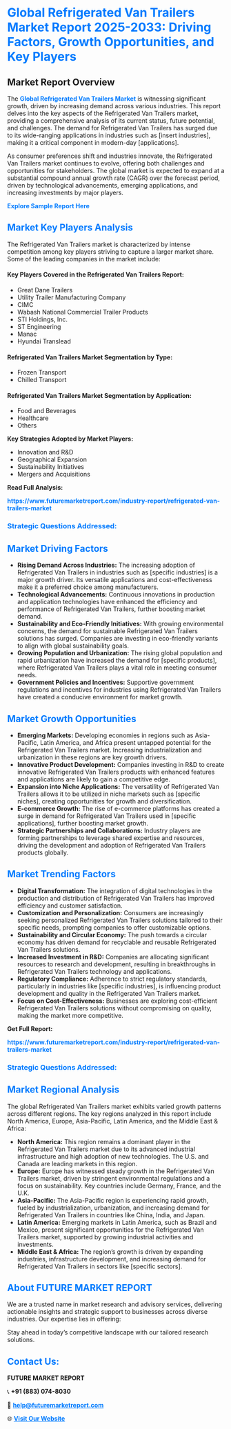 <h1 style="color: #007BFF;">Global Refrigerated Van Trailers Market Report 2025-2033: Driving Factors, Growth Opportunities, and Key Players</h1>

<section id="overview">
<h2>Market Report Overview</h2>
<p>The <a href="https://www.futuremarketreport.com/industry-report/refrigerated-van-trailers-market" style="color: #007BFF; text-decoration: none;"><strong>Global Refrigerated Van Trailers Market</strong></a> is witnessing significant growth, driven by increasing demand across various industries. This report delves into the key aspects of the Refrigerated Van Trailers market, providing a comprehensive analysis of its current status, future potential, and challenges. The demand for Refrigerated Van Trailers has surged due to its wide-ranging applications in industries such as [insert industries], making it a critical component in modern-day [applications].</p>
<p>As consumer preferences shift and industries innovate, the Refrigerated Van Trailers market continues to evolve, offering both challenges and opportunities for stakeholders. The global market is expected to expand at a substantial compound annual growth rate (CAGR) over the forecast period, driven by technological advancements, emerging applications, and increasing investments by major players.</p>
</section>

<section id="overview">
<p><a href="https://www.futuremarketreport.com/request-sample/reportId=28828" style="color: #007BFF; text-decoration: none;"><strong>Explore Sample Report Here</strong></a></p>
</section>

<section id="key-players">
<h2 style="color: #007BFF;">Market Key Players Analysis</h2>
<p>The Refrigerated Van Trailers market is characterized by intense competition among key players striving to capture a larger market share. Some of the leading companies in the market include:</p>
<h4>Key Players Covered in the Refrigerated Van Trailers Report:</h4>
<ul><li>Great Dane Trailers</li><li>Utility Trailer Manufacturing Company</li><li>CIMC</li><li>Wabash National Commercial Trailer Products</li><li>STI Holdings, Inc.</li><li>ST Engineering</li><li>Manac</li><li>Hyundai Translead</li></ul>
<h4>Refrigerated Van Trailers Market Segmentation by Type:</h4>
<ul><li>Frozen Transport</li><li>Chilled Transport</li></ul>

<h4>Refrigerated Van Trailers Market Segmentation by Application:</h4>
<ul><li>Food and Beverages</li><li>Healthcare</li><li>Others</li></ul>
<p><strong>Key Strategies Adopted by Market Players:</strong></p>
<ul>
<li>Innovation and R&D</li>
<li>Geographical Expansion</li>
<li>Sustainability Initiatives</li>
<li>Mergers and Acquisitions</li>
</ul>
</section>

<section>
<p><strong>Read Full Analysis: </strong></p><a href="https://www.futuremarketreport.com/industry-report/refrigerated-van-trailers-market" style="color: #007BFF; text-decoration: none;"><strong>https://www.futuremarketreport.com/industry-report/refrigerated-van-trailers-market</strong></a>
<h3 style="color: #007BFF;">Strategic Questions Addressed:</h3>
</section>

<section id="driving-factors">
<h2 style="color: #007BFF;">Market Driving Factors</h2>
<ul>
<li><strong>Rising Demand Across Industries:</strong> The increasing adoption of Refrigerated Van Trailers in industries such as [specific industries] is a major growth driver. Its versatile applications and cost-effectiveness make it a preferred choice among manufacturers.</li>
<li><strong>Technological Advancements:</strong> Continuous innovations in production and application technologies have enhanced the efficiency and performance of Refrigerated Van Trailers, further boosting market demand.</li>
<li><strong>Sustainability and Eco-Friendly Initiatives:</strong> With growing environmental concerns, the demand for sustainable Refrigerated Van Trailers solutions has surged. Companies are investing in eco-friendly variants to align with global sustainability goals.</li>
<li><strong>Growing Population and Urbanization:</strong> The rising global population and rapid urbanization have increased the demand for [specific products], where Refrigerated Van Trailers plays a vital role in meeting consumer needs.</li>
<li><strong>Government Policies and Incentives:</strong> Supportive government regulations and incentives for industries using Refrigerated Van Trailers have created a conducive environment for market growth.</li>
</ul>
</section>

<section id="growth-opportunities">
<h2 style="color: #007BFF;">Market Growth Opportunities</h2>
<ul>
<li><strong>Emerging Markets:</strong> Developing economies in regions such as Asia-Pacific, Latin America, and Africa present untapped potential for the Refrigerated Van Trailers market. Increasing industrialization and urbanization in these regions are key growth drivers.</li>
<li><strong>Innovative Product Development:</strong> Companies investing in R&D to create innovative Refrigerated Van Trailers products with enhanced features and applications are likely to gain a competitive edge.</li>
<li><strong>Expansion into Niche Applications:</strong> The versatility of Refrigerated Van Trailers allows it to be utilized in niche markets such as [specific niches], creating opportunities for growth and diversification.</li>
<li><strong>E-commerce Growth:</strong> The rise of e-commerce platforms has created a surge in demand for Refrigerated Van Trailers used in [specific applications], further boosting market growth.</li>
<li><strong>Strategic Partnerships and Collaborations:</strong> Industry players are forming partnerships to leverage shared expertise and resources, driving the development and adoption of Refrigerated Van Trailers products globally.</li>
</ul>
</section>

<section id="trending-factors">
<h2 style="color: #007BFF;">Market Trending Factors</h2>
<ul>
<li><strong>Digital Transformation:</strong> The integration of digital technologies in the production and distribution of Refrigerated Van Trailers has improved efficiency and customer satisfaction.</li>
<li><strong>Customization and Personalization:</strong> Consumers are increasingly seeking personalized Refrigerated Van Trailers solutions tailored to their specific needs, prompting companies to offer customizable options.</li>
<li><strong>Sustainability and Circular Economy:</strong> The push towards a circular economy has driven demand for recyclable and reusable Refrigerated Van Trailers solutions.</li>
<li><strong>Increased Investment in R&D:</strong> Companies are allocating significant resources to research and development, resulting in breakthroughs in Refrigerated Van Trailers technology and applications.</li>
<li><strong>Regulatory Compliance:</strong> Adherence to strict regulatory standards, particularly in industries like [specific industries], is influencing product development and quality in the Refrigerated Van Trailers market.</li>
<li><strong>Focus on Cost-Effectiveness:</strong> Businesses are exploring cost-efficient Refrigerated Van Trailers solutions without compromising on quality, making the market more competitive.</li>
</ul>
</section>

<section>
<p><strong>Get Full Report: </strong></p><a href="https://www.futuremarketreport.com/industry-report/refrigerated-van-trailers-market" style="color: #007BFF; text-decoration: none;"><strong>https://www.futuremarketreport.com/industry-report/refrigerated-van-trailers-market</strong></a>
<h3 style="color: #007BFF;">Strategic Questions Addressed:</h3>
</section>


<section id="regional-analysis">
<h2 style="color: #007BFF;">Market Regional Analysis</h2>
<p>The global Refrigerated Van Trailers market exhibits varied growth patterns across different regions. The key regions analyzed in this report include North America, Europe, Asia-Pacific, Latin America, and the Middle East & Africa:</p>
<ul>
<li><strong>North America:</strong> This region remains a dominant player in the Refrigerated Van Trailers market due to its advanced industrial infrastructure and high adoption of new technologies. The U.S. and Canada are leading markets in this region.</li>
<li><strong>Europe:</strong> Europe has witnessed steady growth in the Refrigerated Van Trailers market, driven by stringent environmental regulations and a focus on sustainability. Key countries include Germany, France, and the U.K.</li>
<li><strong>Asia-Pacific:</strong> The Asia-Pacific region is experiencing rapid growth, fueled by industrialization, urbanization, and increasing demand for Refrigerated Van Trailers in countries like China, India, and Japan.</li>
<li><strong>Latin America:</strong> Emerging markets in Latin America, such as Brazil and Mexico, present significant opportunities for the Refrigerated Van Trailers market, supported by growing industrial activities and investments.</li>
<li><strong>Middle East & Africa:</strong> The region’s growth is driven by expanding industries, infrastructure development, and increasing demand for Refrigerated Van Trailers in sectors like [specific sectors].</li>
</ul>
</section>

<footer>
<h2 style="color: #007BFF;">About FUTURE MARKET REPORT</h2>
<p>We are a trusted name in market research and advisory services, delivering actionable insights and strategic support to businesses across diverse industries. Our expertise lies in offering:</p>

<p>Stay ahead in today’s competitive landscape with our tailored research solutions.</p>

<h2 style="color: #007BFF;">Contact Us:</h2>
<p><strong>FUTURE MARKET REPORT</strong></p>
<p>📞 <strong>+91 (883) 074-8030</strong></p>
<p>📧 <strong><a href="mailto:help@futuremarketreport.com" style="color: #007BFF;">help@futuremarketreport.com</a></strong></p>
<p>🌐 <strong><a href="https://www.futuremarketreport.com/" style="color: #007BFF;">Visit Our Website</a></strong></p>
</footer>